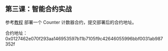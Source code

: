 ## 第三课：智能合约实战

参考[教程](https://github.com/starknet-edu/counter-workshop?tab=readme-ov-file) 部署一个 Counter 计数器合约，提交部署后的合约地址。

合约地址：
0x0127462e070f293aa146953597b11b7105f9c42646055996bbf0031ab987352f